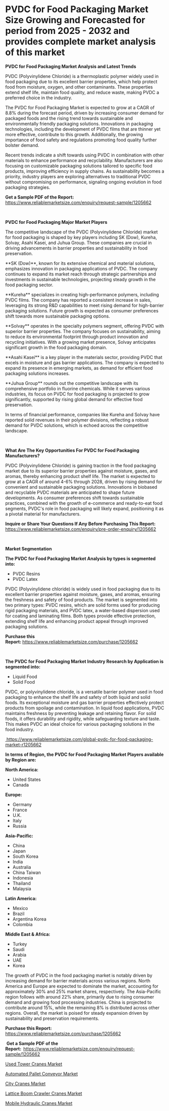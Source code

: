 <p><h1>PVDC for Food Packaging Market Size Growing and Forecasted for period from 2025 - 2032 and provides complete market analysis of this market</h1></p><p><strong>PVDC for Food Packaging Market Analysis and Latest Trends</strong></p>
<p><p>PVDC (Polyvinylidene Chloride) is a thermoplastic polymer widely used in food packaging due to its excellent barrier properties, which help protect food from moisture, oxygen, and other contaminants. These properties extend shelf life, maintain food quality, and reduce waste, making PVDC a preferred choice in the industry.</p><p>The PVDC for Food Packaging Market is expected to grow at a CAGR of 8.8% during the forecast period, driven by increasing consumer demand for packaged foods and the rising trend towards sustainable and environmentally friendly packaging solutions. Innovations in packaging technologies, including the development of PVDC films that are thinner yet more effective, contribute to this growth. Additionally, the growing importance of food safety and regulations promoting food quality further bolster demand.</p><p>Recent trends indicate a shift towards using PVDC in combination with other materials to enhance performance and recyclability. Manufacturers are also focusing on customizable packaging solutions tailored to specific food products, improving efficiency in supply chains. As sustainability becomes a priority, industry players are exploring alternatives to traditional PVDC without compromising on performance, signaling ongoing evolution in food packaging strategies.</p></p>
<p><strong>Get a Sample PDF of the Report:&nbsp;</strong> <a href="https://www.reliablemarketsize.com/enquiry/request-sample/1205662?utm_campaign=3544&utm_medium=2&utm_source=Github&utm_content=ia&utm_term=26032025&utm_id=pvdc-for-food-packaging">https://www.reliablemarketsize.com/enquiry/request-sample/1205662</a></p>
<p>&nbsp;</p>
<p><strong>PVDC for Food Packaging Major Market Players</strong></p>
<p><p>The competitive landscape of the PVDC (Polyvinylidene Chloride) market for food packaging is shaped by key players including SK (Dow), Kureha, Solvay, Asahi Kasei, and Juhua Group. These companies are crucial in driving advancements in barrier properties and sustainability in food preservation.</p><p>**SK (Dow)**, known for its extensive chemical and material solutions, emphasizes innovation in packaging applications of PVDC. The company continues to expand its market reach through strategic partnerships and investments in sustainable technologies, projecting steady growth in the food packaging sector.</p><p>**Kureha** specializes in creating high-performance polymers, including PVDC films. The company has reported a consistent increase in sales, leveraging its strong R&D capabilities to meet rising demand for high-barrier packaging solutions. Future growth is expected as consumer preferences shift towards more sustainable packaging options.</p><p>**Solvay** operates in the specialty polymers segment, offering PVDC with superior barrier properties. The company focuses on sustainability, aiming to reduce its environmental footprint through product innovation and recycling initiatives. With a growing market presence, Solvay anticipates significant growth in the food packaging domain.</p><p>**Asahi Kasei** is a key player in the materials sector, providing PVDC that excels in moisture and gas barrier applications. The company is expected to expand its presence in emerging markets, as demand for efficient food packaging solutions increases.</p><p>**Juhua Group** rounds out the competitive landscape with its comprehensive portfolio in fluorine chemicals. While it serves various industries, its focus on PVDC for food packaging is projected to grow significantly, supported by rising global demand for effective food preservation.</p><p>In terms of financial performance, companies like Kureha and Solvay have reported solid revenues in their polymer divisions, reflecting a robust demand for PVDC solutions, which is echoed across the competitive landscape.</p></p>
<p>&nbsp;</p>
<p><strong>What Are The Key Opportunities For PVDC for Food Packaging Manufacturers?</strong></p>
<p><p>PVDC (Polyvinylidene Chloride) is gaining traction in the food packaging market due to its superior barrier properties against moisture, gases, and aromas, thereby enhancing product shelf life. The market is expected to grow at a CAGR of around 4-6% through 2028, driven by rising demand for convenient and sustainable packaging solutions. Innovations in biobased and recyclable PVDC materials are anticipated to shape future developments. As consumer preferences shift towards sustainable practices, combined with the growth of e-commerce and ready-to-eat food segments, PVDC's role in food packaging will likely expand, positioning it as a pivotal material for manufacturers.</p></p>
<p><strong>Inquire or Share Your Questions If Any Before Purchasing This Report:</strong> <a href="https://www.reliablemarketsize.com/enquiry/pre-order-enquiry/1205662?utm_campaign=3544&utm_medium=2&utm_source=Github&utm_content=ia&utm_term=26032025&utm_id=pvdc-for-food-packaging">https://www.reliablemarketsize.com/enquiry/pre-order-enquiry/1205662</a></p>
<p>&nbsp;</p>
<p><strong>Market Segmentation</strong></p>
<p><strong>The PVDC for Food Packaging Market Analysis by types is segmented into:</strong></p>
<p><ul><li>PVDC Resins</li><li>PVDC Latex</li></ul></p>
<p><p>PVDC (Polyvinylidene chloride) is widely used in food packaging due to its excellent barrier properties against moisture, gases, and aromas, ensuring the freshness and safety of food products. The market is segmented into two primary types: PVDC resins, which are solid forms used for producing rigid packaging materials, and PVDC latex, a water-based dispersion used for coating and laminating films. Both types provide effective protection, extending shelf life and enhancing product appeal through improved packaging solutions.</p></p>
<p><strong>Purchase this Report:&nbsp;</strong><a href="https://www.reliablemarketsize.com/purchase/1205662?utm_campaign=3544&utm_medium=2&utm_source=Github&utm_content=ia&utm_term=26032025&utm_id=pvdc-for-food-packaging">https://www.reliablemarketsize.com/purchase/1205662</a></p>
<p>&nbsp;</p>
<p><strong>The PVDC for Food Packaging Market Industry Research by Application is segmented into:</strong></p>
<p><ul><li>Liquid Food</li><li>Solid Food</li></ul></p>
<p><p>PVDC, or polyvinylidene chloride, is a versatile barrier polymer used in food packaging to enhance the shelf life and safety of both liquid and solid foods. Its exceptional moisture and gas barrier properties effectively protect products from spoilage and contamination. In liquid food applications, PVDC maintains freshness by preventing leakage and retaining flavor. For solid foods, it offers durability and rigidity, while safeguarding texture and taste. This makes PVDC an ideal choice for various packaging solutions in the food industry.</p></p>
<p><a href="https://www.reliablemarketsize.com/global-pvdc-for-food-packaging-market-r1205662?utm_campaign=3544&utm_medium=2&utm_source=Github&utm_content=ia&utm_term=26032025&utm_id=pvdc-for-food-packaging">&nbsp;https://www.reliablemarketsize.com/global-pvdc-for-food-packaging-market-r1205662</a></p>
<p><strong>In terms of Region, the PVDC for Food Packaging Market Players available by Region are:</strong></p>
<p>
    <p> <strong> North America: </strong>
        <ul>
            <li>United States</li>
            <li>Canada</li>
        </ul>
        </p> 
    <p> <strong> Europe: </strong>
        <ul>
            <li>Germany</li>
            <li>France</li>
            <li>U.K.</li>
            <li>Italy</li>
            <li>Russia</li>
        </ul>
        </p> 
    <p> <strong> Asia-Pacific: </strong>
        <ul>
            <li>China</li>
            <li>Japan</li>
            <li>South Korea</li>
            <li>India</li>
            <li>Australia</li>
            <li>China Taiwan</li>
            <li>Indonesia</li>
            <li>Thailand</li>
            <li>Malaysia</li>
        </ul>
        </p> 
    <p> <strong> Latin America: </strong>
        <ul>
            <li>Mexico</li>
            <li>Brazil</li>
            <li>Argentina Korea</li>
            <li>Colombia</li>
        </ul>
        </p> 
    <p> <strong> Middle East & Africa: </strong>
        <ul>
            <li>Turkey</li>
            <li>Saudi</li>
            <li>Arabia</li>
            <li>UAE</li>
            <li>Korea</li>
        </ul>
    </p>
    </p>
<p><p>The growth of PVDC in the food packaging market is notably driven by increasing demand for barrier materials across various regions. North America and Europe are expected to dominate the market, accounting for approximately 30% and 25% market shares, respectively. The Asia-Pacific region follows with around 22% share, primarily due to rising consumer demand and growing food processing industries. China is projected to contribute around 15%, while the remaining 8% is distributed across other regions. Overall, the market is poised for steady expansion driven by sustainability and preservation requirements.</p></p>
<p><strong>Purchase this Report: </strong><a href="https://www.reliablemarketsize.com/purchase/1205662?utm_campaign=3544&utm_medium=2&utm_source=Github&utm_content=ia&utm_term=26032025&utm_id=pvdc-for-food-packaging">https://www.reliablemarketsize.com/purchase/1205662</a></p>
<p>&nbsp;<strong>Get a Sample PDF of the Report:&nbsp;&nbsp;</strong><a href="https://www.reliablemarketsize.com/enquiry/request-sample/1205662?utm_campaign=3544&utm_medium=2&utm_source=Github&utm_content=ia&utm_term=26032025&utm_id=pvdc-for-food-packaging">https://www.reliablemarketsize.com/enquiry/request-sample/1205662</a></p>
<p><strong></strong></p>
<p><p><a href="https://www.linkedin.com/pulse/projected-growth-revenue-used-tower-cranes-market-102-cagr-stode?utm_campaign=3544&utm_medium=2&utm_source=Github&utm_content=ia&utm_term=26032025&utm_id=pvdc-for-food-packaging">Used Tower Cranes Market</a></p><p><a href="https://www.linkedin.com/pulse/global-automated-pallet-conveyor-industry-analysis-share-7qpbe?utm_campaign=3544&utm_medium=2&utm_source=Github&utm_content=ia&utm_term=26032025&utm_id=pvdc-for-food-packaging">Automated Pallet Conveyor Market</a></p><p><a href="https://www.linkedin.com/pulse/city-cranes-market-metrics-like-size-growth-share-measured-k9dje?utm_campaign=3544&utm_medium=2&utm_source=Github&utm_content=ia&utm_term=26032025&utm_id=pvdc-for-food-packaging">City Cranes Market</a></p><p><a href="https://www.linkedin.com/pulse/key-trends-opportunities-lattice-boom-crawler-cranes-market-ecywe?utm_campaign=3544&utm_medium=2&utm_source=Github&utm_content=ia&utm_term=26032025&utm_id=pvdc-for-food-packaging">Lattice Boom Crawler Cranes Market</a></p><p><a href="https://www.linkedin.com/pulse/anticipated-growth-mobile-hydraulic-cranes-market-2025-d1u1e?utm_campaign=3544&utm_medium=2&utm_source=Github&utm_content=ia&utm_term=26032025&utm_id=pvdc-for-food-packaging">Mobile Hydraulic Cranes Market</a></p></p>